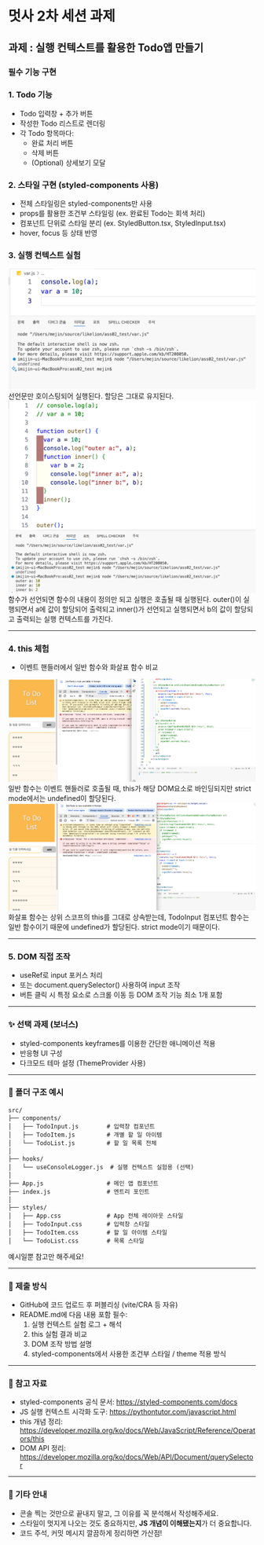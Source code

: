 # 멋사 2차 세션 과제

## 과제 : 실행 컨텍스트를 활용한 Todo앱 **만들기**

### **필수 기능 구현**

### **1. Todo 기능**

- Todo 입력창 + 추가 버튼
- 작성한 Todo 리스트로 렌더링
- 각 Todo 항목마다:
  - 완료 처리 버튼
  - 삭제 버튼
  - (Optional) 상세보기 모달

### **2. 스타일 구현 (styled-components 사용)**

- 전체 스타일링은 styled-components만 사용
- props를 활용한 조건부 스타일링 (ex. 완료된 Todo는 회색 처리)
- 컴포넌트 단위로 스타일 분리 (ex. StyledButton.tsx, StyledInput.tsx)
- hover, focus 등 상태 반영

### **3. 실행 컨텍스트 실험**

![변수 선언과 할당](./image.png)
선언문만 호이스팅되어 실행된다.
할당은 그대로 유지된다.
![중첩 함수](./image-1.png)
함수가 선언되면 함수의 내용이 정의만 되고 실행은 호출될 때 실행된다.
outer()이 실행되면서 a에 값이 할당되어 출력되고 inner()가 선언되고 실행되면서 b의 값이 할당되고 출력되는 실행 컨텍스트를 가진다.

---

### **4. this 체험**

- 이벤트 핸들러에서 일반 함수와 화살표 함수 비교

![일반 함수 this바인딩](./image-2.png)
일반 함수는 이벤트 핸들러로 호출될 때, this가 해당 DOM요소로 바인딩되지만 strict mode에서는 undefined이 할당된다.
![화살표 함수 this 바인딩](./image-3.png)
화살표 함수는 상위 스코프의 this를 그대로 상속받는데, TodoInput 컴포넌트 함수는 일반 함수이기 때문에 undefined가 할당된다. strict mode이기 때문이다.

---

### **5. DOM 직접 조작**

- useRef로 input 포커스 처리
- 또는 document.querySelector() 사용하여 input 조작
- 버튼 클릭 시 특정 요소로 스크롤 이동 등 DOM 조작 기능 최소 1개 포함

---

### **✨ 선택 과제 (보너스)**

- styled-components keyframes를 이용한 간단한 애니메이션 적용
- 반응형 UI 구성
- 다크모드 테마 설정 (ThemeProvider 사용)

---

### **📁 폴더 구조 예시**

```
src/
├── components/
│   ├── TodoInput.js        # 입력창 컴포넌트
│   ├── TodoItem.js         # 개별 할 일 아이템
│   └── TodoList.js         # 할 일 목록 전체
│
├── hooks/
│   └── useConsoleLogger.js  # 실행 컨텍스트 실험용 (선택)
│
├── App.js                  # 메인 앱 컴포넌트
├── index.js                # 엔트리 포인트
│
├── styles/
│   ├── App.css             # App 전체 레이아웃 스타일
│   ├── TodoInput.css       # 입력창 스타일
│   ├── TodoItem.css        # 할 일 아이템 스타일
│   └── TodoList.css        # 목록 스타일
```

예시일뿐 참고만 해주세요!

---

### **📖 제출 방식**

- GitHub에 코드 업로드 후 퍼블리싱 (vite/CRA 등 자유)
- README.md에 다음 내용 포함 필수:
  1. 실행 컨텍스트 실험 로그 + 해석
  2. this 실험 결과 비교
  3. DOM 조작 방법 설명
  4. styled-components에서 사용한 조건부 스타일 / theme 적용 방식

---

### **🧠 참고 자료**

- styled-components 공식 문서: https://styled-components.com/docs
- JS 실행 컨텍스트 시각화 도구: https://pythontutor.com/javascript.html
- this 개념 정리: https://developer.mozilla.org/ko/docs/Web/JavaScript/Reference/Operators/this
- DOM API 정리: https://developer.mozilla.org/ko/docs/Web/API/Document/querySelector

---

### **💬 기타 안내**

- 콘솔 찍는 것만으로 끝내지 말고, 그 이유를 꼭 분석해서 작성해주세요.
- 스타일이 멋지게 나오는 것도 중요하지만, **JS 개념이 이해됐는지**가 더 중요합니다.
- 코드 주석, 커밋 메시지 깔끔하게 정리하면 가산점!
